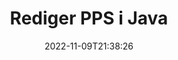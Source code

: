 ---
############################# Static ############################
layout: "auto-gen-editor"
date: 2022-11-09T21:38:26
draft: false
otherformats: doc docx docm dotx xls xlsx xlsm ppt pptx pptm mobi epub html mhtml txt xml csv rtf odt msg

############################# Head ############################
head_title: "PPS Editor – Rediger PPS i Java"
head_description: "Hvordan redigere PPS i Java ved å bruke noen få linjer med kode? Bruk GroupDocs-dokumenter som behandler APIer for å redigere, oppdatere og lagre 30+ filformater."

############################# Header ############################
title: "Rediger PPS i Java"
description: "Effektiv og robust PPS-redigering ved bruk av GroupDocs.Editor på serversiden for Java APIer, uten bruk av programvare som Microsoft eller Open Office."
bg_image: "https://cms.admin.containerize.com/templates/aspose/App_Themes/V3/images/bg/header1.png"
bg_overlay: false
button:
    enable: true
    icon: "fas fa-arrow-down"
    label: "Last ned gratis prøveversjon"
    link: "https://downloads.groupdocs.com/editor/java"

############################# SubMenu ############################
submenu:
    enable: true

    left:
        img_alt: "GroupDocs.Editor for Java"
        image: "https://cms.admin.containerize.com/templates/groupdocs/images/product-logos/90x90-noborder/groupdocs-editor-java.png"
        product: "GroupDocs.Editor"
        platform: "Java"

    middle:
        button:

            # button loop
            - link: "https://apireference.groupdocs.com/editor/java"
              text: "API-referanse"

            # button loop
            - link: "https://github.com/groupdocs-editor"
              text: "Kodeeksempler"

            # button loop
            - link: "https://products.groupdocs.app/editor/family"
              text: "Live-demoer"

            # button loop
            - link: "https://purchase.groupdocs.com/pricing/editor/java"
              text: "Prissetting"

    right:
        link_download: "https://downloads.groupdocs.com/editor"
        link_learn: "https://docs.groupdocs.com/editor/java"
        link_buy: "https://purchase.groupdocs.com"

############################# About ############################
about:
    enable: true
    title: "Om GroupDocs.Editor for Java API"
    content: |
        [GroupDocs.Editor for Java](/no/editor/java/) API er et riktig valg for å redigere Microsoft Word, Excel, PowerPoint, Open Office-dokumenter og presentasjoner. GroupDocs.Editor er et frittstående API som er egnet for serverside- og back-end-systemer der høy ytelse kreves. Det er ikke avhengig av programvare som Microsoft eller Open Office.

############################# Steps ############################
steps:
    enable: true
    title_left: "Trinn for å redigere PPS i Java"
    content_left: |
        [GroupDocs.Editor for Java](/no/editor/java/) gir utviklere en enkel og grei måte å redigere PPS-filene ved å bruke noen få linjer med kode.
        * Opprett en forekomst av 'Editor'-klassen med obligatorisk filbane eller bytestrøm og valgfri 'PresentationLoadOptions'-klasse og last inn PPS-filen
        * Opprett og still inn klasseforekomsten `PresentationEditOptions` for filformatet PPS
        * Kall `Editor.Edit()`-metoden og skaff PPS-dokumentet i HTML-format som enkelt kan redigeres med hvilken som helst WYSIWYG-editor.
        * Kall `Editor.Save()`-metoden og lagre den redigerte PPS-filen ved å bruke klassen `PresentationSaveOptions`

        
    title_right: "Systemkrav"
    content_right: |
        En grunnleggende dokumentredigering med GroupDocs.Editor for Java APIer kan gjøres ved å implementere noen få enkle trinn. APIene våre støttes på alle større plattformer og operativsystemer. Før du utfører koden nedenfor, sørg for at du har følgende forutsetninger installert på systemet ditt.

        * Operativsystemer: Microsoft Windows, Linux, MacOS
        * Utviklingsmiljøer: NetBeans, IntelliJ IDEA, Eclipse
        * Rammer: Java 7 (1.7) and above
        * Få den nyeste versjonen av GroupDocs.Editor for Java lastet ned fra [Maven](https://repository.groupdocs.com/editor/)
        
    code: |        
        ```java
        // Load the PPS file into Editor with the optional PresentationLoadOptions
        Editor editor = new Editor("source.pps", new PresentationLoadOptions());

        // Create and adjust the edit options
        PresentationEditOptions editOptions = new PresentationEditOptions();
        editOptions.setSlideNumber(1);//select a slide to edit

        // Open input PPS document for edit — obtain an intermediate document, that can be edited
        EditableDocument beforeEdit = editor.edit(editOptions);

        // Grab PPS document content and associated resources from editable document
        string content = beforeEdit.getEmbeddedHtml();

        // Send the content to WYSIWYG-editor, edit it there, and send edited content back to the server-side
        // This step simulates a such operation
        string updatedContent = content.replace("Title", "Edited Title");

        // Grab edited content and resources from WYSIWYG-editor and create a new EditableDocument instance from it
        EditableDocument afterEdit = EditableDocument.fromMarkup(updatedContent, null);

        // Create a save options and select a desired output format
        PresentationSaveOptions saveOptions = new PresentationSaveOptions(PresentationFormats.Pps);

        // Save edited PPS document to the file
        editor.save(afterEdit, "edited.pps", saveOptions);
        ```
        
############################# Demos ############################
demos:
    enable: true
    title: "PPS Editor Live Demoer"
    content: |
        Rediger PPS akkurat nå ved å gå til nettstedet [GroupDocs.Editor Live Demos](https://products.groupdocs.app/editor/family).
        Live-demoen har følgende fordeler
        
############################# More Formats ############################
more_formats:
    enable: true
    title: "Andre støttede redaktører"
    content: |
        Du kan også redigere andre filformater. Vennligst se hele listen nedenfor.


############################# Back to top ###############################
back_to_top:
    enable: true
---